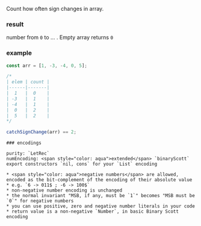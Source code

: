 Count how often sign changes in array.

### result

number from `0` to ... . Empty array returns `0`

### example

```javascript
const arr = [1, -3, -4, 0, 5];

/*
| elem | count |
|------|-------|
|  1   |  0    |
| -3   |  1    |
| -4   |  1    |
|  0   |  2    |
|  5   |  2    |
*/

catchSignChange(arr) == 2;
```

~~~if:lambdacalc
### encodings

purity: `LetRec`  
numEncoding: <span style="color: aqua">extended</span> `binaryScott`  
export constructors `nil, cons` for your `List` encoding

* <span style="color: aqua">negative numbers</span> are allowed, encoded as the bit-complement of the encoding of their absolute value
* e.g. `6 -> 011$ ; -6 -> 100$`
* non-negative number encoding is unchanged
* the normal invariant "MSB, if any, must be `1`" becomes "MSB must be `0`" for negative numbers
* you can use positive, zero and negative number literals in your code
* return value is a non-negative `Number`, in basic Binary Scott encoding
~~~